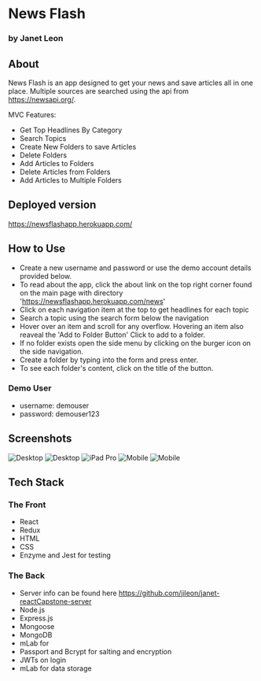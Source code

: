 # News Flash
### by Janet Leon

## About
News Flash is an app designed to get your news and save articles all in one place. Multiple sources are searched using the api from
https://newsapi.org/.

MVC Features:
- Get Top Headlines By Category
- Search Topics
- Create New Folders to save Articles
- Delete Folders
- Add Articles to Folders
- Delete Articles from Folders
- Add Articles to Multiple Folders

## Deployed version
https://newsflashapp.herokuapp.com/


## How to Use
- Create a new username and password or use the demo account details provided below.
- To read about the app, click the about link on the top right corner found on the main page with directory 'https://newsflashapp.herokuapp.com/news'
- Click on each navigation item at the top to get headlines for each topic
- Search a topic using the search form below the navigation
- Hover over an item and scroll for any overflow. Hovering an item also reaveal the 'Add to Folder Button' Click to add to a folder.
- If no folder exists open the side menu by clicking on the burger icon on the side navigation.
- Create a folder by typing into the form and press enter. 
- To see each folder's content, click on the title of the button. 


### Demo User
- username: demouser
- password: demouser123

## Screenshots

![Desktop](https://github.com/jileon/janet-reactCapstone-client/blob/master/screenshots/Desktop.png)
![Desktop](https://github.com/jileon/janet-reactCapstone-client/blob/master/screenshots/desktop-folder-contents.png)
![iPad Pro](https://github.com/jileon/janet-reactCapstone-client/blob/master/screenshots/ipadPro.png)
![Mobile](https://github.com/jileon/janet-reactCapstone-client/blob/master/screenshots/mobile.png)
![Mobile](https://github.com/jileon/janet-reactCapstone-client/blob/master/screenshots/mobile-folder-menu.png)



## Tech Stack
### The Front
- React
- Redux
- HTML
- CSS
- Enzyme and Jest for testing

### The Back
- Server info can be found here https://github.com/jileon/janet-reactCapstone-server
- Node.js
- Express.js
- Mongoose
- MongoDB
- mLab for 
- Passport and Bcrypt for salting and encryption
- JWTs on login
- mLab for data storage



